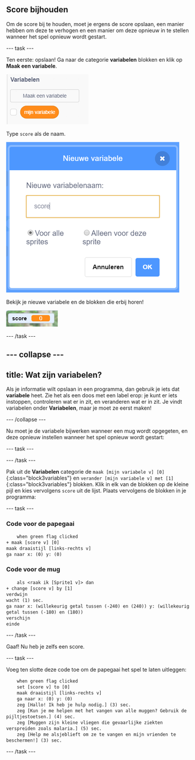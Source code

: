 ## Score bijhouden

Om de score bij te houden, moet je ergens de score opslaan, een manier hebben om deze te verhogen en een manier om deze opnieuw in te stellen wanneer het spel opnieuw wordt gestart.

--- task ---

Ten eerste: opslaan! Ga naar de categorie **variabelen** blokken en klik op **Maak een variabele**.

![](images/catch5.png)

Type `score` als de naam.

![](images/catch6.png)

Bekijk je nieuwe variabele en de blokken die erbij horen!

![De scorevariabele wordt op het speelveld weergegeven](images/scoreVariableStage.png)

--- /task ---

--- collapse ---
---
title: Wat zijn variabelen?
---

Als je informatie wilt opslaan in een programma, dan gebruik je iets dat **variabele** heet. Zie het als een doos met een label erop: je kunt er iets instoppen, controleren wat er in zit, en veranderen wat er in zit. Je vindt variabelen onder **Variabelen**, maar je moet ze eerst maken!

--- /collapse ---

Nu moet je de variabele bijwerken wanneer een mug wordt opgegeten, en deze opnieuw instellen wanneer het spel opnieuw wordt gestart:

--- task ---

--- /task ---

Pak uit de **Variabelen** categorie de `maak [mijn variabele v] [0]`{:class="block3variables"} en `verander [mijn variabele v] met [1]`{:class="block3variables"} blokken. Klik in elk van de blokken op de kleine pijl en kies vervolgens `score` uit de lijst. Plaats vervolgens de blokken in je programma:

--- task ---

### Code voor de papegaai

```blocks3
    when green flag clicked
+ maak [score v] [0]
maak draaistijl [links-rechts v]
ga naar x: (0) y: (0)
```

### Code voor de mug

```blocks3
    als <raak ik [Sprite1 v]> dan
+ change [score v] by [1]
verdwijn
wacht (1) sec.
ga naar x: (willekeurig getal tussen (-240) en (240)) y: (willekeurig getal tussen (-180) en (180))
verschijn
einde
```

--- /task ---

Gaaf! Nu heb je zelfs een score.

--- task ---

Voeg ten slotte deze code toe om de papegaai het spel te laten uitleggen:

```blocks3
    when green flag clicked
    set [score v] to [0]
    maak draaistijl [links-rechts v]
    ga naar x: (0) y: (0)
    zeg [Hallo! Ik heb je hulp nodig.] (3) sec.
    zeg [Kun je me helpen met het vangen van alle muggen? Gebruik de pijltjestoetsen.] (4) sec.
    zeg [Muggen zijn kleine vliegen die gevaarlijke ziekten verspreiden zoals malaria.] (5) sec.
    zeg [Help me alsjeblieft om ze te vangen en mijn vrienden te beschermen!] (3) sec.
```

--- /task ---
